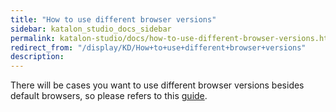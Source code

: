 ```yaml
---
title: "How to use different browser versions" 
sidebar: katalon_studio_docs_sidebar
permalink: katalon-studio/docs/how-to-use-different-browser-versions.html 
redirect_from: "/display/KD/How+to+use+different+browser+versions" 
description: 
---
```

There will be cases you want to use different browser versions besides default browsers, so please refers to this [guide](/display/KD/Troubleshooting+web+automated+testing#Troubleshootingwebautomatedtesting-Usedifferentbrowserversions).